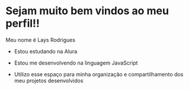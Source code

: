 # Sejam muito bem vindos ao meu perfil!!

Meu nome é Lays Rodrigues

- Estou estudando na Alura

- Estou me desenvolvendo na linguagem JavaScript

- Utilizo esse espaço para minha organização e compartilhamento dos meu projetos desenvolvidos

